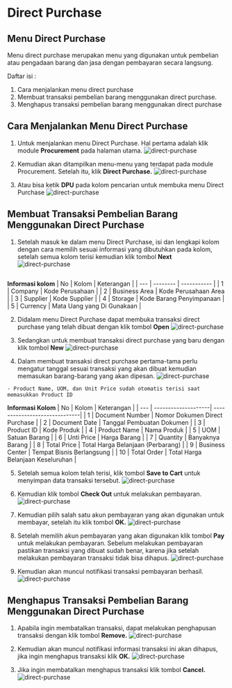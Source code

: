 # Direct Purchase

## Menu Direct Purchase
Menu direct purchase merupakan menu yang digunakan untuk pembelian atau pengadaan barang dan jasa dengan pembayaran secara langsung.

Daftar isi :

1. Cara menjalankan menu direct purchase
2.  Membuat transaksi pembelian barang menggunakan direct purchase.
3. Menghapus transaksi pembelian barang menggunakan direct purchase

## Cara Menjalankan Menu Direct Purchase
1. Untuk menjalankan menu Direct Purchase. Hal pertama adalah klik module **Procurement** pada halaman utama.
     ![direct-purchase](../../dokumentasi-akor/direct-purchase/1.png)

2.  Kemudian akan ditampilkan menu-menu yang terdapat pada module Procurement. Setelah itu, klik **Direct Purchase.**
     ![direct-purchase](../../dokumentasi-akor/direct-purchase/2.png)

3. Atau bisa ketik **DPU** pada kolom pencarian untuk membuka menu Direct Purchase
    ![direct-purchase](../../dokumentasi-akor/direct-purchase/3.png)

## Membuat Transaksi Pembelian Barang Menggunakan Direct Purchase
1. Setelah masuk ke dalam menu Direct Purchase, isi dan lengkapi kolom dengan cara memilih sesuai informasi yang dibutuhkan pada kolom, setelah semua kolom terisi kemudian klik tombol **Next**
    ![direct-purchase](../../dokumentasi-akor/direct-purchase/4.png)

```{NOTE} * isi semua kolom yang bertanda (*) wajib di isi
```

**Informasi kolom**
| No  | Kolom       | Keterangan            |
| --- | --------    | -----------           |
|  1  | Company     | Kode Perusahaan       |
|  2  | Business Area | Kode Perusahaan Area |
|  3  | Supplier    | Kode Supplier         |
|  4  | Storage     | Kode Barang Penyimpanaan  |
|  5  | Currency    | Mata Uang yang Di Gunakaan |

2. Didalam menu Direct Purchase  dapat membuka transaksi direct purchase yang telah dibuat dengan klik tombol **Open**
    ![direct-purchase](../../dokumentasi-akor/direct-purchase/5.png)

3. Sedangkan untuk membuat transaksi direct purchase yang baru dengan klik tombol **New**
    ![direct-purchase](../../dokumentasi-akor/direct-purchase/6.png)

4. Dalam membuat transaksi direct purchase pertama-tama perlu mengatur tanggal sesuai transaksi yang akan dibuat kemudian memasukan barang-barang yang akan dipesan.
    ![direct-purchase](../../dokumentasi-akor/direct-purchase/7.png)

```{Note} * - Semua kolom yang bertanda (*) wajib d isi
- Product Name, UOM, dan Unit Price sudah otomatis terisi saat memasukkan Product ID
```

**Informasi Kolom**
| No  | Kolom               | Keterangan                    |
| --- | --------------------| ------------------------------|
|  1  | Document Number     | Nomor Dokumen Direct Purchase |
|  2  | Document Date	    | Tanggal Pembuatan Dokumen     |
|  3  | Product ID          | Kode Produk                   |
|  4  | Product Name        | Nama Produk                   |
|  5  | UOM                 | Satuan Barang                 |
|  6  | Unti Price          | Harga Barang                  |
|  7  | Quantity            | Banyaknya Barang              |
|  8  | Total Price         | Total Harga Belanjaan (Perbarang)                                                 |
|  9  | Business Center     | Tempat Bisnis Berlangsung     |
|  10 | Total Order         | Total Harga Belanjaan Keseluruhan                                                 |

5. Setelah semua kolom telah terisi, klik tombol **Save to Cart** untuk menyimpan data transaksi tersebut.
     ![direct-purchase](../../dokumentasi-akor/direct-purchase/8.png)

6. Kemudian klik tombol **Check Out** untuk melakukan pembayaran.
     ![direct-purchase](../../dokumentasi-akor/direct-purchase/9.png)

7. Kemudian pilih salah satu akun pembayaran yang akan digunakan untuk membayar, setelah itu klik tombol **OK.**
     ![direct-purchase](../../dokumentasi-akor/direct-purchase/10.png)

8. Setelah memilih akun pembayaran yang akan digunakan klik tombol **Pay** untuk melakukan pembayaran. Sebelum melakukan pembayaran pastikan transaksi yang dibuat sudah benar, karena jika setelah melakukan pembayaran transaksi tidak bisa dihapus.
     ![direct-purchase](../../dokumentasi-akor/direct-purchase/11.png)

9. Kemudian akan muncul notifikasi transaksi pembayaran berhasil.
    ![direct-purchase](../../dokumentasi-akor/direct-purchase/12.png)

## Menghapus Transaksi Pembelian Barang Menggunakan Direct Purchase
1. Apabila ingin membatalkan transaksi, dapat melakukan penghapusan transaksi dengan klik tombol **Remove.**
    ![direct-purchase](../../dokumentasi-akor/direct-purchase/13.png)

2. Kemudian akan muncul notifikasi informasi transaksi ini akan dihapus, jika ingin menghapus transaksi klik **OK.**
    ![direct-purchase](../../dokumentasi-akor/direct-purchase/14.png)

3. Jika ingin membatalkan menghapus transaksi klik tombol **Cancel.**
    ![direct-purchase](../../dokumentasi-akor/direct-purchase/15.png) 